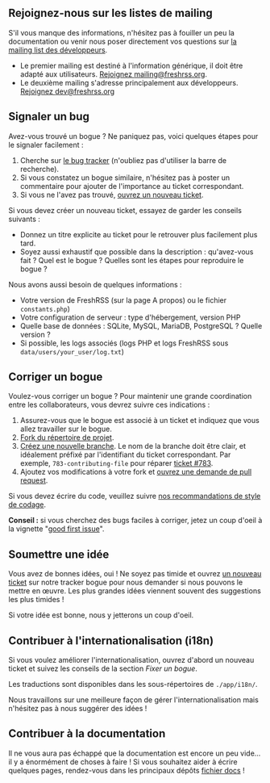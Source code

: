 ## Rejoignez-nous sur les listes de mailing

S'il vous manque des informations, n'hésitez pas à fouiller un peu la
documentation ou venir nous poser directement vos questions sur [la mailing
list des développeurs](https://freshrss.org/mailman/listinfo/dev).

* Le premier mailing est destiné à l'information générique, il doit être adapté aux utilisateurs.
	[Rejoignez mailing@freshrss.org](https://freshrss.org/mailman/listinfo/mailing).
* Le deuxième mailing s'adresse principalement aux développeurs.
	[Rejoignez dev@freshrss.org](https://freshrss.org/mailman/listinfo/dev)

## Signaler un bug

Avez-vous trouvé un bogue ? Ne paniquez pas, voici quelques étapes pour le
signaler facilement :

1. Cherche sur [le bug tracker](https://github.com/FreshRSS/FreshRSS/issues)
	(n'oubliez pas d'utiliser la barre de recherche).
2. Si vous constatez un bogue similaire, n'hésitez pas à poster un
	commentaire pour ajouter de l'importance au ticket correspondant.
3. Si vous ne l'avez pas trouvé,
	[ouvrez un nouveau ticket](https://github.com/FreshRSS/FreshRSS/issues/new).

Si vous devez créer un nouveau ticket, essayez de garder les conseils
suivants :

* Donnez un titre explicite au ticket pour le retrouver plus facilement plus tard.
* Soyez aussi exhaustif que possible dans la description : qu'avez-vous fait ?
	Quel est le bogue ? Quelles sont les étapes pour reproduire le bogue ?

Nous avons aussi besoin de quelques informations :

* Votre version de FreshRSS (sur la page A propos) ou le fichier `constants.php`)
* Votre configuration de serveur : type d'hébergement, version PHP
* Quelle base de données : SQLite, MySQL, MariaDB, PostgreSQL ? Quelle version ?
* Si possible, les logs associés (logs PHP et logs FreshRSS sous `data/users/your_user/log.txt`)

## Corriger un bogue

Voulez-vous corriger un bogue ? Pour maintenir une grande coordination entre
les collaborateurs, vous devrez suivre ces indications :

1. Assurez-vous que le bogue est associé à un ticket et indiquez que vous allez travailler sur le bogue.
2. [Fork du répertoire de projet](https://help.github.com/articles/fork-a-repo/).
3. [Créez une nouvelle branche](https://help.github.com/articles/creating-and-deleting-branches-within-your-repository/).
	Le nom de la branche doit être clair, et idéalement préfixé par l'identifiant du ticket correspondant.
	Par exemple, `783-contributing-file` pour réparer
	[ticket	#783](https://github.com/FreshRSS/FreshRSS/issues/783).
4. Ajoutez vos modifications à votre fork et
	[ouvrez une demande de pull request](https://help.github.com/articles/using-pull-requests/).

Si vous devez écrire du code, veuillez suivre [nos recommandations de style
de codage](developers/01_First_steps.md).

**Conseil :** si vous cherchez des bugs faciles à corriger, jetez un coup d'oeil à la vignette "[good first issue](https://github.com/FreshRSS/FreshRSS/issues?q=is%3Aopen+is%3Aissue+label%3A%22good+first+issue%22)".

## Soumettre une idée

Vous avez de bonnes idées, oui ! Ne soyez pas timide et ouvrez [un nouveau
ticket](https://github.com/FreshRSS/FreshRSS/issues/new) sur notre tracker
bogue pour nous demander si nous pouvons le mettre en œuvre. Les plus
grandes idées viennent souvent des suggestions les plus timides !

Si votre idée est bonne, nous y jetterons un coup d'oeil.

## Contribuer à l'internationalisation (i18n)

Si vous voulez améliorer l'internationalisation, ouvrez d'abord un nouveau
ticket et suivez les conseils de la section *Fixer un bogue*.

Les traductions sont disponibles dans les sous-répertoires de `./app/i18n/`.

Nous travaillons sur une meilleure façon de gérer l'internationalisation
mais n'hésitez pas à nous suggérer des idées !

## Contribuer à la documentation

Il ne vous aura pas échappé que la documentation est encore un peu vide… il
y a énormément de choses à faire ! Si vous souhaitez aider à écrire quelques
pages, rendez-vous dans les principaux dépôts [fichier docs](https://github.com/FreshRSS/FreshRSS/tree/edge/docs) !
